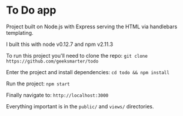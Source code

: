 # To Do app
Project built on Node.js with Express serving the HTML via handlebars templating.

I built this with node v0.12.7 and npm v2.11.3

To run this project you'll need to clone the repo:
`git clone https://github.com/geeksmarter/todo`

Enter the project and install dependencies:
`cd todo && npm install`

Run the project:
`npm start`

Finally navigate to:
`http://localhost:3000`

Everything important is in the `public/` and `views/` directories.